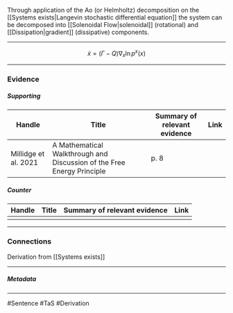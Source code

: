 Through application of the Ao (or Helmholtz) decomposition on the [[Systems exists|Langevin stochastic differential equation]] the system can be decomposed into [[Solenoidal Flow|solenoidal]] (rotational) and [[Dissipation|gradient]] (dissipative) components.  
***
$$ \dot{x}= (\Gamma-Q){\nabla}_x\ln p^x(x) $$
***
### Evidence
##### Supporting

| Handle               | Title                                                                  | Summary of relevant evidence | Link                                |
| -------------------- | ---------------------------------------------------------------------- | ---------------------------- | ----------------------------------- |
| Millidge et al. 2021 | A Mathematical Walkthrough and Discussion of the Free Energy Principle | p. 8                         | [](http://arxiv.org/abs/2108.13343) |
##### Counter
| Handle | Title | Summary of relevant evidence | Link |
| ------ | ----- | ---------------------------- | ---- |
|        |       |                              |      |

***
### Connections
Derivation  from [[Systems exists]]

***
##### Metadata
***
#Sentence
#TaS
#Derivation